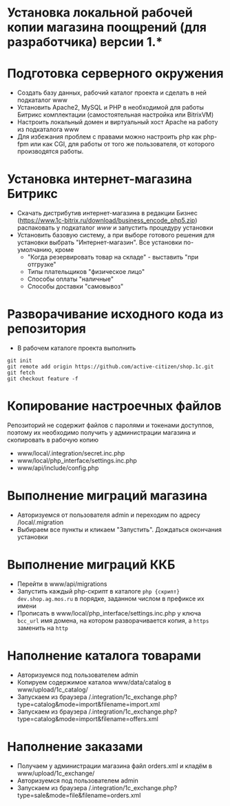 Установка локальной рабочей копии магазина поощрений (для разработчика) версии
1.*
=====================

# Подготовка серверного окружения

+ Создать базу данных, рабочий каталог проекта и сделать в ней подкаталог www
+ Установить Apache2, MySQL и PHP в необходимой для работы Битрикс комплектации
(самостоятельная настройка или BitrixVM)
+ Настроить локальный домен и виртуальный хост Apache на работу из подкаталога
www
+ Для избежания проблем с правами можно настроить php как php-fpm или как CGI,
для работы от того же пользователя, от которого производятся работы. 

# Установка интернет-магазина Битрикс

+ Скачать дистрибутив интернет-магазина в редакции Бизнес
(https://www.1c-bitrix.ru/download/business_encode_php5.zip) распаковать у
подкаталог *www* и запустить процедуру установки
+ Установить базовую систему, а при выборе готового решения для установки
выбрать "Интернет-магазин". Все установки по-умолчанию, кроме 
    - "Когда резервировать товар на складе" - выставить "при отгрузке"
    - Типы плательщиков "физическое лицо"
    - Способы оплаты "наличные"
    - Способы доставки "самовывоз"

# Разворачивание исходного кода из репозитория

+ В рабочем каталоге проекта выполнить
```
git init
git remote add origin https://github.com/active-citizen/shop.1c.git
git fetch
git checkout feature -f
```

# Копирование настроечных файлов
Репозиторий не содержит файлов с паролями и токенами доступпов, поэтому их
необходимо получить у администрации магазина и скопировать в рабочую копию
+ www/local/.integration/secret.inc.php
+ www/local/php_interface/settings.inc.php
+ www/api/include/config.php

# Выполнение миграций магазина
+ Авторизуемся от пользователя admin и переходим по адресу /local/.migration
+ Выбираем все пункты и кликаем "Запустить". Дождаться окончания установки

# Выполнение миграций ККБ
+ Перейти в www/api/migrations
+ Запустить каждый php-скрипт в каталоге `php {скрипт} dev.shop.ag.mos.ru` в порядке, заданном числом в префиксе их имени
+ Прописать в www/local/php_interface/settings.inc.php у ключа `bcc_url` имя домена, на котором разворачивается копия, а `https` заменить на `http`

# Наполнение каталога товарами
+ Авторизуемся под пользователем admin
+ Копируем содержимое каталоа www/data/catalog в www/upload/1c_catalog/
+ Запускаем из браузера /.integration/1c_exchange.php?type=catalog&mode=import&filename=import.xml
+ Запускаем из браузера /.integration/1c_exchange.php?type=catalog&mode=import&filename=offers.xml

# Наполнение заказами
+ Получаем у администрации магазина файл orders.xml и кладём в www/upload/1c_exchange/
+ Авторизуемся под пользователем admin
+ Запускаем из браузера /.integration/1c_exchange.php?type=sale&mode=file&filename=orders.xml




